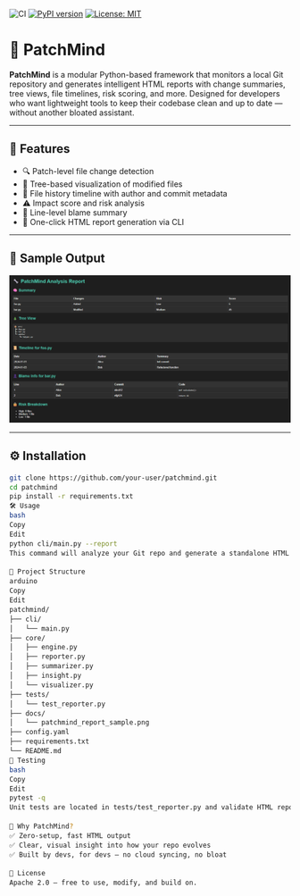 ![CI](https://github.com/Darkstar420/patchmind/actions/workflows/patchmind.yml/badge.svg)
[![PyPI version](https://badge.fury.io/py/patchmind.svg)](https://badge.fury.io/py/patchmind)
[![License: MIT](https://img.shields.io/badge/License-MIT-blue.svg)](LICENSE)


# 🧠 PatchMind

**PatchMind** is a modular Python-based framework that monitors a local Git repository and generates intelligent HTML reports with change summaries, tree views, file timelines, risk scoring, and more. Designed for developers who want lightweight tools to keep their codebase clean and up to date — without another bloated assistant.

---

## 🚀 Features

- 🔍 Patch-level file change detection
- 🌳 Tree-based visualization of modified files
- 📅 File history timeline with author and commit metadata
- ⚠️ Impact score and risk analysis
- 👤 Line-level blame summary
- 🧾 One-click HTML report generation via CLI

---

## 📸 Sample Output

![PatchMind HTML Report Sample](docs/patchmind_report_sample.png)

---

## ⚙️ Installation

```bash
git clone https://github.com/your-user/patchmind.git
cd patchmind
pip install -r requirements.txt
🛠️ Usage
bash
Copy
Edit
python cli/main.py --report
This command will analyze your Git repo and generate a standalone HTML report as patchmind_report.html.

🧱 Project Structure
arduino
Copy
Edit
patchmind/
├── cli/
│   └── main.py
├── core/
│   ├── engine.py
│   ├── reporter.py
│   ├── summarizer.py
│   ├── insight.py
│   └── visualizer.py
├── tests/
│   └── test_reporter.py
├── docs/
│   └── patchmind_report_sample.png
├── config.yaml
├── requirements.txt
└── README.md
🧪 Testing
bash
Copy
Edit
pytest -q
Unit tests are located in tests/test_reporter.py and validate HTML report generation using mocks.

📌 Why PatchMind?
✅ Zero-setup, fast HTML output
✅ Clear, visual insight into how your repo evolves
✅ Built by devs, for devs — no cloud syncing, no bloat

📄 License
Apache 2.0 — free to use, modify, and build on.
